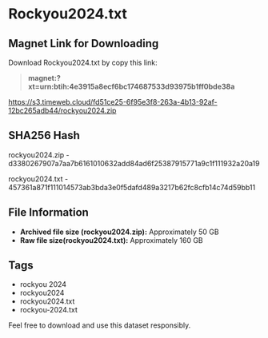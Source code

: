 
# Rockyou2024.txt

## Magnet Link for Downloading
Download Rockyou2024.txt by copy this link: 

> **magnet:?xt=urn:btih:4e3915a8ecf6bc174687533d93975b1ff0bde38a**
>
https://s3.timeweb.cloud/fd51ce25-6f95e3f8-263a-4b13-92af-12bc265adb44/rockyou2024.zip
 
## SHA256 Hash
rockyou2024.zip - 
d3380267907a7aa7b6161010632add84ad6f25387915771a9c1f111932a20a19

rockyou2024.txt - 
457361a871f111014573ab3bda3e0f5dafd489a3217b62fc8cfb14c74d59bb11

 
## File Information
- **Archived file size (rockyou2024.zip):** Approximately 50 GB
- **Raw file size(rockyou2024.txt):** Approximately 160 GB

## Tags
- rockyou 2024
- rockyou2024
- rockyou2024.txt
- rockyou-2024.txt

Feel free to download and use this dataset responsibly.
